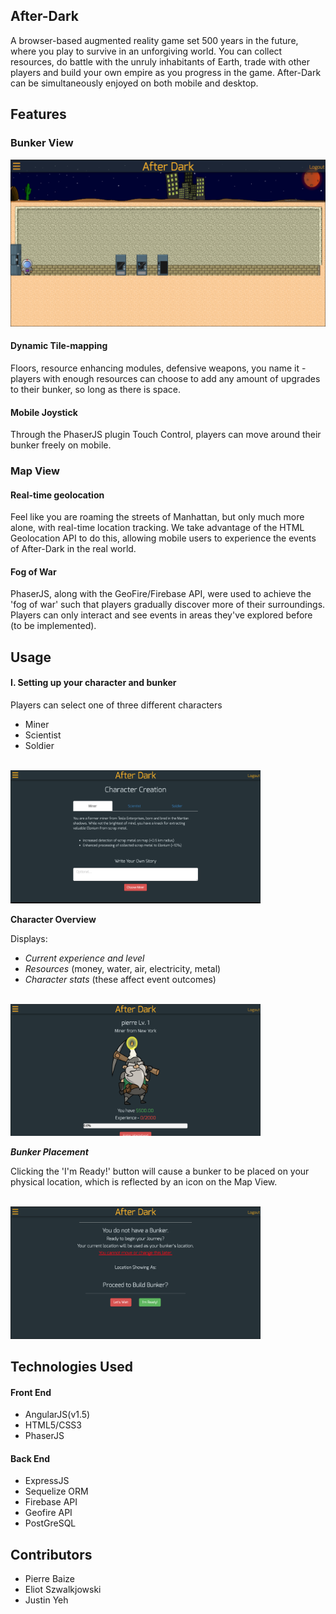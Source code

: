 ## After-Dark

A browser-based augmented reality game set 500 years in the future, where you play
to survive in an unforgiving world. You can collect resources, do battle
with the unruly inhabitants of Earth, trade with other players and build
your own empire as you progress in the game. After-Dark can be simultaneously
enjoyed on both mobile and desktop.

## Features

### Bunker View

<img src="./assets/screenshots/Bunker/bunker_onefloor.png"/>

#### Dynamic Tile-mapping

Floors, resource enhancing modules, defensive weapons, you name it - players with
enough resources can choose to add any amount of upgrades to their bunker, so long as there
is space.

#### Mobile Joystick

Through the PhaserJS plugin Touch Control, players can move around their bunker freely on mobile.

### Map View

#### Real-time geolocation

Feel like you are roaming the streets of Manhattan, but only much more alone,
with real-time location tracking. We take advantage of the HTML Geolocation API to do this,
allowing mobile users to experience the events of After-Dark in the real world.

#### Fog of War

PhaserJS, along with the GeoFire/Firebase API, were used to achieve the 'fog of war' such that players gradually discover more of their surroundings. Players can only interact and see events in areas they've explored before (to be implemented).

###

## Usage

#### I. Setting up your character and bunker
Players can select one of three different characters
* Miner
* Scientist
* Soldier

<br>
<img src='./assets/screenshots/Login/character_select.png'/ width='400'>

**Character Overview**

Displays:
* *Current experience and level*
* *Resources* (money, water, air, electricity, metal)
* *Character stats* (these affect event outcomes)

<br>
<img src='./assets/screenshots/Login/character_overview.png'/ width='400'>

***Bunker Placement***

Clicking the 'I'm Ready!' button will cause a bunker to be placed on your
physical location, which is reflected by an icon on the Map View.

<br>
<img src='./assets/screenshots/Login/bunker_location.png'/ width='400'>


####

## Technologies Used

#### Front End
* AngularJS(v1.5)
* HTML5/CSS3
* PhaserJS

#### Back End
* ExpressJS
* Sequelize ORM
* Firebase API
* Geofire API
* PostGreSQL

## Contributors
* Pierre Baize
* Eliot Szwalkjowski
* Justin Yeh




